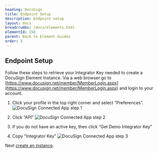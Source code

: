 ```yaml
---
heading: DocuSign
title: Endpoint Setup
description: Endpoint setup
layout: docs
breadcrumbs: /docs/elements.html
elementId: 158
parent: Back to Element Guides
order: 5
---
```


## Endpoint Setup

Follow these steps to retrieve your Integrator Key needed to create a DocuSign Element Instance.
Via a web browser go to [https://www.docusign.net/member/MemberLogin.aspx](https://www.docusign.net/member/MemberLogin.aspx) and login to your account.

1. Click your profile in the top right corner and select “Preferences”.
![DocuSign Connected App step 1](http://cloud-elements.com/wp-content/uploads/2015/05/DocuSignAPI1.png)

2. Click “API”
![DocuSign Connected App step 2](http://cloud-elements.com/wp-content/uploads/2015/05/DocuSignAPI2.png)

3. If you do not have an active key, then click “Get Demo Integrator Key”

4. Copy “Integrator Key”
![DocuSign Connected App step 3](http://cloud-elements.com/wp-content/uploads/2015/05/DocuSignAPI3.png)

Next [create an instance](docusign-create-instance.html).

